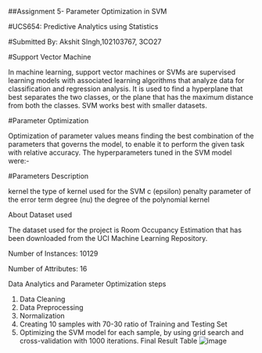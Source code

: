 ##Assignment 5- Parameter Optimization in SVM

#UCS654: Predictive Analytics using Statistics

#Submitted By: Akshit SIngh,102103767, 3CO27

#Support Vector Machine

In machine learning, support vector machines or SVMs are supervised learning models with associated learning algorithms that analyze data for classification and regression analysis. It is used to find a hyperplane that best separates the two classes, or the plane that has the maximum distance from both the classes. SVM works best with smaller datasets.

#Parameter Optimization

Optimization of parameter values means finding the best combination of the parameters that governs the model, to enable it to perform the given task with relative accuracy. The hyperparameters tuned in the SVM model were:-

#Parameters	Description

kernel	the type of kernel used for the SVM
c (epsilon)	penalty parameter of the error term
degree (nu)	the degree of the polynomial kernel

About Dataset used

The dataset used for the project is Room Occupancy Estimation that has been downloaded from the UCI Machine Learning Repository.

Number of Instances: 10129

Number of Attributes: 16

Data Analytics and Parameter Optimization steps
1. Data Cleaning
2. Data Preprocessing
3. Normalization
4. Creating 10 samples with 70-30 ratio of Training and Testing Set
5. Optimizing the SVM model for each sample, by using grid search and cross-validation with 1000 iterations.
Final Result Table
![image](https://github.com/akshit2605/Parameter-Optimization-of-SVM/assets/100219639/7b9152e7-9f58-4686-a810-adb5518de882)

